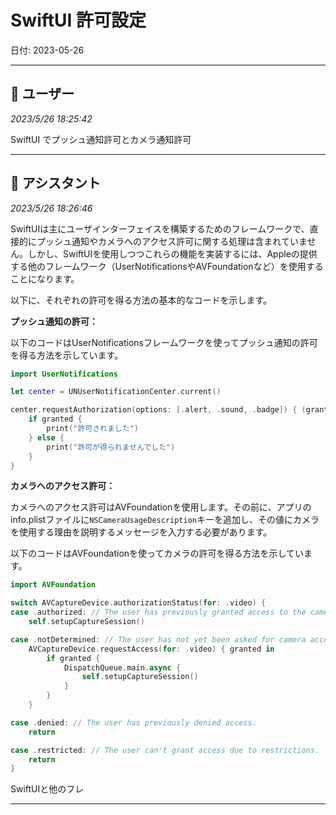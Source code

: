 # SwiftUI 許可設定

日付: 2023-05-26

---

## 👤 ユーザー
*2023/5/26 18:25:42*

SwiftUI でプッシュ通知許可とカメラ通知許可

---

## 🤖 アシスタント
*2023/5/26 18:26:46*

SwiftUIは主にユーザインターフェイスを構築するためのフレームワークで、直接的にプッシュ通知やカメラへのアクセス許可に関する処理は含まれていません。しかし、SwiftUIを使用しつつこれらの機能を実装するには、Appleの提供する他のフレームワーク（UserNotificationsやAVFoundationなど）を使用することになります。

以下に、それぞれの許可を得る方法の基本的なコードを示します。

**プッシュ通知の許可：**

以下のコードはUserNotificationsフレームワークを使ってプッシュ通知の許可を得る方法を示しています。

```swift
import UserNotifications

let center = UNUserNotificationCenter.current()

center.requestAuthorization(options: [.alert, .sound, .badge]) { (granted, error) in
    if granted {
        print("許可されました")
    } else {
        print("許可が得られませんでした")
    }
}
```

**カメラへのアクセス許可：**

カメラへのアクセス許可はAVFoundationを使用します。その前に、アプリのinfo.plistファイルに`NSCameraUsageDescription`キーを追加し、その値にカメラを使用する理由を説明するメッセージを入力する必要があります。

以下のコードはAVFoundationを使ってカメラの許可を得る方法を示しています。

```swift
import AVFoundation

switch AVCaptureDevice.authorizationStatus(for: .video) {
case .authorized: // The user has previously granted access to the camera.
    self.setupCaptureSession()

case .notDetermined: // The user has not yet been asked for camera access.
    AVCaptureDevice.requestAccess(for: .video) { granted in
        if granted {
            DispatchQueue.main.async {
                self.setupCaptureSession()
            }
        }
    }

case .denied: // The user has previously denied access.
    return

case .restricted: // The user can't grant access due to restrictions.
    return
}
```

SwiftUIと他のフレ

---
